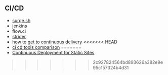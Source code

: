 CI/CD
-----

- [surge.sh](https://github.com/sintaxi/surge)
- jenkins
- flow.ci
- [strider](https://github.com/Strider-CD/strider)
- [how to get to continuous delivery](https://www.atlassian.com/continuous-delivery/how-to-get-to-continuous-delivery)
<<<<<<< HEAD
- [ci cd tools comparison](https://www.digitalocean.com/community/tutorials/ci-cd-tools-comparison-jenkins-gitlab-ci-buildbot-drone-and-concourse)
=======
- [Continuous Deployment for Static Sites](https://semaphoreci.com/community/tutorials/continuous-deployment-for-static-sites-with-docker-aws-and-ansible#)
>>>>>>> 2c927824564bd893626a382e9e95c157324b4d31
